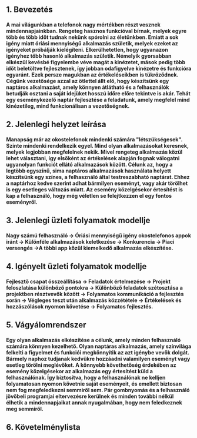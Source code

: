 ## 1. Bevezetés
#### A mai világunkban a telefonok nagy mértékben részt vesznek mindennapjainkban. Rengeteg hasznos funkcióval bírnak, melyek egyre több és több időt tudnak nekünk spórolni az életünkben. Emiatt a sok igény miatt óriási mennyiségű alkalmazás születik, melyek ezeket az igényeket próbálják kielégíteni. Elkerülhetetlen, hogy ugyanazon igényhez több hasonló alkalmazás születik. Némelyik gyorsabban elkészül kevésbé figyelembe véve magát a kinézetet, mások pedig több időt beletöltve fejlesztenek, így jobban odafigyelve kinézetre és funkcióra egyaránt. Ezek persze magukban az értékeléseikben is tükröződnek. Cégünk vezetősége azzal az ötlettel állt elő, hogy készítsünk egy naptáros alkalmazást, amely könnyen átlátható és a felhasználók betudják osztani a saját idejüket hosszú időre előre tekintve is akár. Tehát egy eseménykezelő naptár fejlesztése a feladatunk, amely megfelel mind kinézetileg, mind funkcionálisan a vezetőségnek.

## 2. Jelenlegi helyzet leírása
#### Manapság már az okostelefonok mindenki számára "létszükségesek". Szinte mindenki rendelkezik egyel. Mind olyan alkalmazásokat keresnek, melyek legjobban megfelelnek nekik. Mivel rengeteg alkalmazás közül lehet választani, így elsőként az értékelések alapján fognak válogatni ugyanolyan funkciót ellátó alkalmazások között. Célunk az, hogy a legtöbb egyszínű, sima naptáros alkalmazások használata helyett készítsünk egy színes, a felhasználó által testreszabható naptárat. Ehhez a naptárhoz kedve szerint adhat bármilyen eseményt, vagy akár törölhet is egy esetleges változás miatt. Az esemény közelgésekor értesítést is kap a felhasználó, hogy még véletlen se felejtkezzen el egy fontos eseményről.

## 3. Jelenlegi üzleti folyamatok modellje
#### Nagy számú felhasználó -> Óriási mennyiségű igény okostelefonos appok iránt -> Különféle alkalmazások keletkezése -> Konkurencia -> Piaci versengés ->A többi app kőzül kiemelkedő alkalmazás elkészítése.

## 4. Igényelt üzleti folyamatok modellje
#### Fejlesztő csapat összeállítása -> Feladatok értelmezése -> Projekt feloszlatása különböző pontokra -> Különböző feladatok szétosztása a projektben résztvevők között -> Folyamatos kommunikáció a fejlesztés során -> Végleges teszt után alkalmazás közzététele -> Értékelések és hozzászólások nyomon követése -> Folyamatos fejlesztés.

## 5. Vágyálomrendszer
#### Egy olyan alkalmazás elkészítése a célunk, amely minden felhasználó számára könnyen kezelhető. Olyan naptáras alkalmazás, amely színvilága felkelti a figyelmet és funkciói megkönnyítik az azt igénybe vevők dolgát. Bármely naphoz tudjanak kedvükre hozzáadni valamilyen eseményt vagy esetleg törölni meglévőket. A könnyebb követhetőség érdekében az esemény közelgésekor az alkalmazás egy értesítést küld a felhasználónak. Így biztosítva, hogy a felhasználónak ne kelljen folyamatosan nyomon követnie saját eseményeit, és emellett biztosan nem fog megfeledkezni semmiről sem. Pár gombnyomás és a felhasználó jövőbeli programjai eltervezésre kerülnek és minden további nélkül élhetik a mindennapjaikat annak nyugalmában, hogy nem feledkeznek meg semmiről.

## 6. Követelménylista
